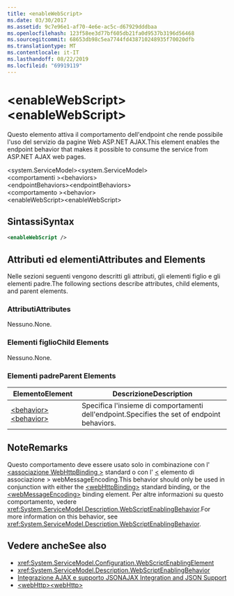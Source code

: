 ```yaml
---
title: <enableWebScript>
ms.date: 03/30/2017
ms.assetid: 9c7e96e1-af70-4e6e-ac5c-d67929dddbaa
ms.openlocfilehash: 123f58ee3d77bf605db21fa0d9537b3196d56468
ms.sourcegitcommit: 68653db98c5ea7744fd438710248935f70020dfb
ms.translationtype: MT
ms.contentlocale: it-IT
ms.lasthandoff: 08/22/2019
ms.locfileid: "69919119"
---
```

# <a name="enablewebscript"></a><span data-ttu-id="5d78f-101">\<enableWebScript></span><span class="sxs-lookup"><span data-stu-id="5d78f-101">\<enableWebScript></span></span>
<span data-ttu-id="5d78f-102">Questo elemento attiva il comportamento dell'endpoint che rende possibile l'uso del servizio da pagine Web ASP.NET AJAX.</span><span class="sxs-lookup"><span data-stu-id="5d78f-102">This element enables the endpoint behavior that makes it possible to consume the service from ASP.NET AJAX web pages.</span></span>  
  
 <span data-ttu-id="5d78f-103">\<system.ServiceModel></span><span class="sxs-lookup"><span data-stu-id="5d78f-103">\<system.ServiceModel></span></span>  
<span data-ttu-id="5d78f-104">\<comportamenti ></span><span class="sxs-lookup"><span data-stu-id="5d78f-104">\<behaviors></span></span>  
<span data-ttu-id="5d78f-105">\<endpointBehaviors></span><span class="sxs-lookup"><span data-stu-id="5d78f-105">\<endpointBehaviors></span></span>  
<span data-ttu-id="5d78f-106">\<comportamento ></span><span class="sxs-lookup"><span data-stu-id="5d78f-106">\<behavior></span></span>  
<span data-ttu-id="5d78f-107">\<enableWebScript></span><span class="sxs-lookup"><span data-stu-id="5d78f-107">\<enableWebScript></span></span>  
  
## <a name="syntax"></a><span data-ttu-id="5d78f-108">Sintassi</span><span class="sxs-lookup"><span data-stu-id="5d78f-108">Syntax</span></span>  
  
```xml  
<enableWebScript />
```  
  
## <a name="attributes-and-elements"></a><span data-ttu-id="5d78f-109">Attributi ed elementi</span><span class="sxs-lookup"><span data-stu-id="5d78f-109">Attributes and Elements</span></span>  
 <span data-ttu-id="5d78f-110">Nelle sezioni seguenti vengono descritti gli attributi, gli elementi figlio e gli elementi padre.</span><span class="sxs-lookup"><span data-stu-id="5d78f-110">The following sections describe attributes, child elements, and parent elements.</span></span>  
  
### <a name="attributes"></a><span data-ttu-id="5d78f-111">Attributi</span><span class="sxs-lookup"><span data-stu-id="5d78f-111">Attributes</span></span>  
 <span data-ttu-id="5d78f-112">Nessuno.</span><span class="sxs-lookup"><span data-stu-id="5d78f-112">None.</span></span>  
  
### <a name="child-elements"></a><span data-ttu-id="5d78f-113">Elementi figlio</span><span class="sxs-lookup"><span data-stu-id="5d78f-113">Child Elements</span></span>  
 <span data-ttu-id="5d78f-114">Nessuno.</span><span class="sxs-lookup"><span data-stu-id="5d78f-114">None.</span></span>  
  
### <a name="parent-elements"></a><span data-ttu-id="5d78f-115">Elementi padre</span><span class="sxs-lookup"><span data-stu-id="5d78f-115">Parent Elements</span></span>  
  
|<span data-ttu-id="5d78f-116">Elemento</span><span class="sxs-lookup"><span data-stu-id="5d78f-116">Element</span></span>|<span data-ttu-id="5d78f-117">Descrizione</span><span class="sxs-lookup"><span data-stu-id="5d78f-117">Description</span></span>|  
|-------------|-----------------|  
|[<span data-ttu-id="5d78f-118">\<behavior></span><span class="sxs-lookup"><span data-stu-id="5d78f-118">\<behavior></span></span>](behavior-of-endpointbehaviors.md)|<span data-ttu-id="5d78f-119">Specifica l'insieme di comportamenti dell'endpoint.</span><span class="sxs-lookup"><span data-stu-id="5d78f-119">Specifies the set of endpoint behaviors.</span></span>|  
  
## <a name="remarks"></a><span data-ttu-id="5d78f-120">Note</span><span class="sxs-lookup"><span data-stu-id="5d78f-120">Remarks</span></span>  
 <span data-ttu-id="5d78f-121">Questo comportamento deve essere usato solo in combinazione con l' [ \<associazione WebHttpBinding >](webhttpbinding.md) standard o con l' [ \<](webmessageencoding.md) elemento di associazione > webMessageEncoding.</span><span class="sxs-lookup"><span data-stu-id="5d78f-121">This behavior should only be used in conjunction with either the [\<webHttpBinding>](webhttpbinding.md) standard binding, or the [\<webMessageEncoding>](webmessageencoding.md) binding element.</span></span>  <span data-ttu-id="5d78f-122">Per altre informazioni su questo comportamento, vedere <xref:System.ServiceModel.Description.WebScriptEnablingBehavior>.</span><span class="sxs-lookup"><span data-stu-id="5d78f-122">For more information on this behavior, see <xref:System.ServiceModel.Description.WebScriptEnablingBehavior>.</span></span>  
  
## <a name="see-also"></a><span data-ttu-id="5d78f-123">Vedere anche</span><span class="sxs-lookup"><span data-stu-id="5d78f-123">See also</span></span>

- <xref:System.ServiceModel.Configuration.WebScriptEnablingElement>
- <xref:System.ServiceModel.Description.WebScriptEnablingBehavior>
- [<span data-ttu-id="5d78f-124">Integrazione AJAX e supporto JSON</span><span class="sxs-lookup"><span data-stu-id="5d78f-124">AJAX Integration and JSON Support</span></span>](../../../wcf/feature-details/ajax-integration-and-json-support.md)
- [<span data-ttu-id="5d78f-125">\<webHttp></span><span class="sxs-lookup"><span data-stu-id="5d78f-125">\<webHttp></span></span>](webhttp.md)
